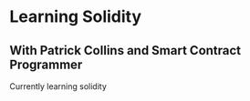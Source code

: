 # Learning Solidity

## With Patrick Collins and Smart Contract Programmer

Currently learning solidity
